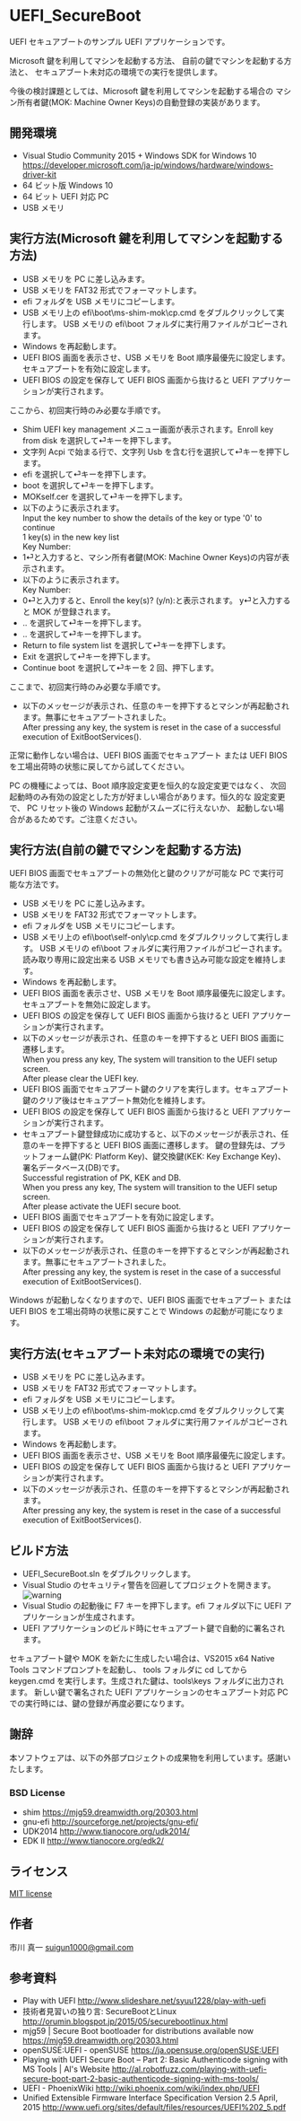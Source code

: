 ﻿# UEFI_SecureBoot

UEFI セキュアブートのサンプル UEFI アプリケーションです。

Microsoft 鍵を利用してマシンを起動する方法、
自前の鍵でマシンを起動する方法と、
セキュアブート未対応の環境での実行を提供します。

今後の検討課題としては、Microsoft 鍵を利用してマシンを起動する場合の
マシン所有者鍵(MOK: Machine Owner Keys)の自動登録の実装があります。

## 開発環境

* Visual Studio Community 2015 + Windows SDK for Windows 10
https://developer.microsoft.com/ja-jp/windows/hardware/windows-driver-kit
* 64 ビット版 Windows 10
* 64 ビット UEFI 対応 PC
* USB メモリ

## 実行方法(Microsoft 鍵を利用してマシンを起動する方法)

* USB メモリを PC に差し込みます。
* USB メモリを FAT32 形式でフォーマットします。
* efi フォルダを USB メモリにコピーします。
* USB メモリ上の efi\boot\ms-shim-mok\cp.cmd をダブルクリックして実行します。
  USB メモリの efi\boot フォルダに実行用ファイルがコピーされます。
* Windows を再起動します。
* UEFI BIOS 画面を表示させ、USB メモリを Boot 順序最優先に設定します。セキュアブートを有効に設定します。
* UEFI BIOS の設定を保存して UEFI BIOS 画面から抜けると UEFI アプリケーションが実行されます。

ここから、初回実行時のみ必要な手順です。

* Shim UEFI key management メニュー画面が表示されます。Enroll key from disk を選択して⏎キーを押下します。
* 文字列 Acpi で始まる行で、文字列 Usb を含む行を選択して⏎キーを押下します。
* efi を選択して⏎キーを押下します。
* boot を選択して⏎キーを押下します。
* MOKself.cer を選択して⏎キーを押下します。
* 以下のように表示されます。  
  Input the key number to show the details of the key or type '0' to continue  
  1 key(s) in the new key list  
  Key Number:
* 1⏎と入力すると、マシン所有者鍵(MOK: Machine Owner Keys)の内容が表示されます。
* 以下のように表示されます。  
  Key Number:
* 0⏎と入力すると、Enroll the key(s)? (y/n):と表示されます。 y⏎と入力すると MOK が登録されます。
* .. を選択して⏎キーを押下します。
* .. を選択して⏎キーを押下します。
* Return to file system list を選択して⏎キーを押下します。
* Exit を選択して⏎キーを押下します。
* Continue boot を選択して⏎キーを 2 回、押下します。

ここまで、初回実行時のみ必要な手順です。

* 以下のメッセージが表示され、任意のキーを押下するとマシンが再起動されます。無事にセキュアブートされました。  
  After pressing any key, the system is reset in the case of a successful execution of ExitBootServices().

正常に動作しない場合は、UEFI BIOS 画面でセキュアブート
または UEFI BIOS を工場出荷時の状態に戻してから試してください。

PC の機種によっては、Boot 順序設定変更を恒久的な設定変更ではなく、
次回起動時のみ有効の設定とした方が好ましい場合があります。恒久的な
設定変更で、  PC リセット後の Windows 起動がスムーズに行えないか、
起動しない場合があるためです。ご注意ください。  

## 実行方法(自前の鍵でマシンを起動する方法)

UEFI BIOS 画面でセキュアブートの無効化と鍵のクリアが可能な PC で実行可能な方法です。

* USB メモリを PC に差し込みます。
* USB メモリを FAT32 形式でフォーマットします。
* efi フォルダを USB メモリにコピーします。
* USB メモリ上の efi\boot\self-only\cp.cmd をダブルクリックして実行します。
  USB メモリの efi\boot フォルダに実行用ファイルがコピーされます。
  読み取り専用に設定出来る USB メモリでも書き込み可能な設定を維持します。
* Windows を再起動します。
* UEFI BIOS 画面を表示させ、USB メモリを Boot 順序最優先に設定します。セキュアブートを無効に設定します。
* UEFI BIOS の設定を保存して UEFI BIOS 画面から抜けると UEFI アプリケーションが実行されます。
* 以下のメッセージが表示され、任意のキーを押下すると UEFI BIOS 画面に遷移します。  
  When you press any key, The system will transition to the UEFI setup screen.  
  After please clear the UEFI key.
* UEFI BIOS 画面でセキュアブート鍵のクリアを実行します。セキュアブート鍵のクリア後はセキュアブート無効化を維持します。
* UEFI BIOS の設定を保存して UEFI BIOS 画面から抜けると UEFI アプリケーションが実行されます。
* セキュアブート鍵登録成功に成功すると、以下のメッセージが表示され、任意のキーを押下すると UEFI BIOS 画面に遷移します。
  鍵の登録先は、プラットフォーム鍵(PK: Platform Key)、鍵交換鍵(KEK: Key Exchange Key)、署名データベース(DB)です。  
  Successful registration of PK, KEK and DB.  
  When you press any key, The system will transition to the UEFI setup screen.  
  After please activate the UEFI secure boot.
* UEFI BIOS 画面でセキュアブートを有効に設定します。
* UEFI BIOS の設定を保存して UEFI BIOS 画面から抜けると UEFI アプリケーションが実行されます。
* 以下のメッセージが表示され、任意のキーを押下するとマシンが再起動されます。無事にセキュアブートされました。  
  After pressing any key, the system is reset in the case of a successful execution of ExitBootServices().

Windows が起動しなくなりますので、UEFI BIOS 画面でセキュアブート
または UEFI BIOS を工場出荷時の状態に戻すことで Windows の起動が可能になります。

## 実行方法(セキュアブート未対応の環境での実行)

* USB メモリを PC に差し込みます。
* USB メモリを FAT32 形式でフォーマットします。
* efi フォルダを USB メモリにコピーします。
* USB メモリ上の efi\boot\ms-shim-mok\cp.cmd をダブルクリックして実行します。
  USB メモリの efi\boot フォルダに実行用ファイルがコピーされます。
* Windows を再起動します。
* UEFI BIOS 画面を表示させ、USB メモリを Boot 順序最優先に設定します。
* UEFI BIOS の設定を保存して UEFI BIOS 画面から抜けると UEFI アプリケーションが実行されます。
* 以下のメッセージが表示され、任意のキーを押下するとマシンが再起動されます。  
  After pressing any key, the system is reset in the case of a successful execution of ExitBootServices().

## ビルド方法

* UEFI_SecureBoot.sln をダブルクリックします。
* Visual Studio のセキュリティ警告を回避してプロジェクトを開きます。
![warning](https://raw.githubusercontent.com/tenpoku1000/UEFI_SecureBoot/master/images/MSVC.PNG)
* Visual Studio の起動後に F7 キーを押下します。efi フォルダ以下に UEFI アプリケーションが生成されます。
* UEFI アプリケーションのビルド時にセキュアブート鍵で自動的に署名されます。

セキュアブート鍵や MOK を新たに生成したい場合は、VS2015 x64 Native Tools コマンドプロンプトを起動し、
tools フォルダに cd してから keygen.cmd を実行します。生成された鍵は、tools\keys フォルダに出力されます。
新しい鍵で署名された UEFI アプリケーションのセキュアブート対応 PC での実行時には、鍵の登録が再度必要になります。

## 謝辞

本ソフトウェアは、以下の外部プロジェクトの成果物を利用しています。感謝いたします。

### BSD License
* shim https://mjg59.dreamwidth.org/20303.html
* gnu-efi http://sourceforge.net/projects/gnu-efi/
* UDK2014 http://www.tianocore.org/udk2014/
* EDK II http://www.tianocore.org/edk2/

## ライセンス

[MIT license](https://raw.githubusercontent.com/tenpoku1000/UEFI_SecureBoot/master/LICENSE)

## 作者

市川 真一 <suigun1000@gmail.com>

## 参考資料

* Play with UEFI http://www.slideshare.net/syuu1228/play-with-uefi
* 技術者見習いの独り言: SecureBootとLinux
http://orumin.blogspot.jp/2015/05/securebootlinux.html
* mjg59 | Secure Boot bootloader for distributions available now
https://mjg59.dreamwidth.org/20303.html
* openSUSE:UEFI - openSUSE https://ja.opensuse.org/openSUSE:UEFI
* Playing with UEFI Secure Boot – Part 2: Basic Authenticode signing with MS Tools | Al's Website
http://al.robotfuzz.com/playing-with-uefi-secure-boot-part-2-basic-authenticode-signing-with-ms-tools/
* UEFI - PhoenixWiki http://wiki.phoenix.com/wiki/index.php/UEFI
* Unified Extensible Firmware Interface Specification Version 2.5 April, 2015
http://www.uefi.org/sites/default/files/resources/UEFI%202_5.pdf

